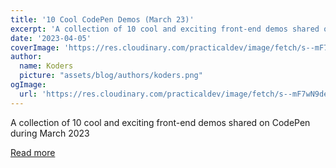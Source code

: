 ```yaml
---
title: '10 Cool CodePen Demos (March 23)'
excerpt: 'A collection of 10 cool and exciting front-end demos shared on CodePen during March 2023'
date: '2023-04-05'
coverImage: 'https://res.cloudinary.com/practicaldev/image/fetch/s--mF7wN9de--/c_imagga_scale,f_auto,fl_progressive,h_420,q_auto,w_1000/https://dev-to-uploads.s3.amazonaws.com/uploads/articles/tfw3mg1mfnyng0ca29pp.png'
author:
  name: Koders
  picture: "assets/blog/authors/koders.png"
ogImage:
  url: 'https://res.cloudinary.com/practicaldev/image/fetch/s--mF7wN9de--/c_imagga_scale,f_auto,fl_progressive,h_420,q_auto,w_1000/https://dev-to-uploads.s3.amazonaws.com/uploads/articles/tfw3mg1mfnyng0ca29pp.png'
---
```


A collection of 10 cool and exciting front-end demos shared on CodePen during March 2023

[Read more](https://dev.to/alvaromontoro/10-cool-codepen-demos-march-23-484p)

